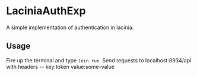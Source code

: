 # LaciniaAuthExp
 A simple implementation of authentication in lacinia.

 ## Usage
 Fire up the terminal and type ```lein run```.
 Send requests to localhost:8934/api with headers -- key:token value:some-value
